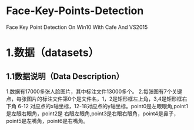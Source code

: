 # Face-Key-Points-Detection
Face Key Point Detection  On Win10 With Cafe And VS2015

# 1.数据（datasets）
## 1.1数据说明（Data Description）
1.数据有17000多张人脸图片，其中标注文件13000多个。
2.每张图有7个关键点，每张图片的标注文件第0个是文件名，1，2是矩形框左上角，3,4是矩形框右下角
6-12 对应点的x轴坐标，12-18对应点的y轴坐标。point0是左眼眼角,point1是左眼右眼角，point2是
右眼左眼角,point3是右眼右眼角，point4是鼻子，point5是左嘴角，point6是右嘴角。

